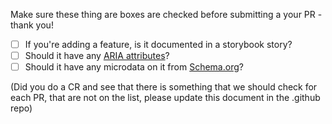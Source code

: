 Make sure these thing are boxes are checked before submitting a your PR - thank you!


* [ ] If you're adding a feature, is it documented in a storybook story?
* [ ] Should it have any [ARIA attributes](https://developer.mozilla.org/en-US/docs/Web/Accessibility/ARIA)?
* [ ] Should it have any microdata on it from [Schema.org](http://schema.org/)?

(Did you do a CR and see that there is something that we should check for each PR, that are not on the list, please update this document in the .github repo)
